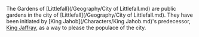 The Gardens of [Littlefall](/Geography/City of Littlefall.md) are public gardens in the city of [Littlefall](/Geography/City of Littlefall.md).
They have been initiated by [King Jahob](/Characters/King Jahob.md)'s predecessor, [King Jaffray](), as a way to please the populace of the city.
